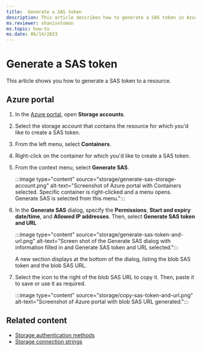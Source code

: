 ```yaml
---
title:  Generate a SAS token
description: This article describes how to generate a SAS token in Azure Data Explorer.
ms.reviewer: shanisolomon
ms.topic: how-to
ms.date: 06/14/2023
---
```

# Generate a SAS token

This article shows you how to generate a SAS token to a resource.

## Azure portal

1. In the [Azure portal](https://portal.azure.com/), open **Storage accounts**.
1. Select the storage account that contains the resource for which you'd like to create a SAS token.
1. From the left menu, select **Containers**.
1. Right-click on the container for which you'd like to create a SAS token.
1. From the context menu, select **Generate SAS**.

   :::image type="content" source="storage/generate-sas-storage-account.png" alt-text="Screenshot of Azure portal with Containers selected. Specific container is right-clicked and a menu opens. Generate SAS is selected from this menu.":::

1. In the **Generate SAS** dialog, specify the **Permissions**, **Start and expiry date/time**, and **Allowed IP addresses**. Then, select **Generate SAS token and URL**

    :::image type="content" source="storage/generate-sas-token-and-url.png" alt-text="Screen shot of the Generate SAS dialog with information filled in and Generate SAS token and URL selected.":::

   A new section displays at the bottom of the dialog, listing the blob SAS token and the blob SAS URL.

1. Select the icon to the right of the blob SAS URL to copy it. Then, paste it to save or use it as required.

   :::image type="content" source="storage/copy-sas-token-and-url.png" alt-text="Screenshot of Azure portal with blob SAS URL generated.":::

## Related content

* [Storage authentication methods](storage-authentication-methods.md)
* [Storage connection strings](./storage-connection-strings.md)
